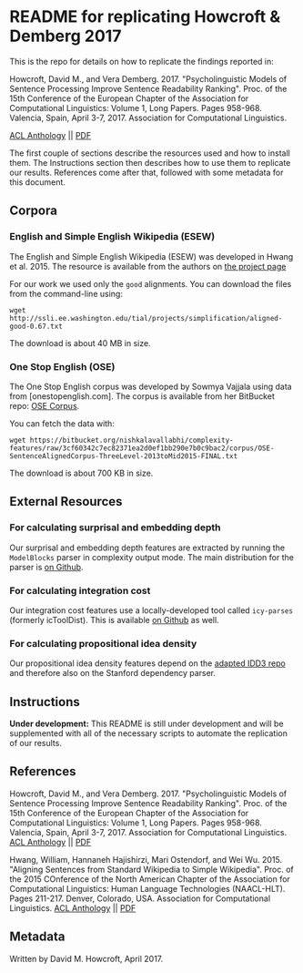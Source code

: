 README for replicating Howcroft & Demberg 2017
==============================================

This is the repo for details on how to replicate the findings reported in:

Howcroft, David M., and Vera Demberg. 2017. "Psycholinguistic Models of Sentence Processing 
Improve Sentence Readability Ranking". Proc. of the 15th Conference of the European Chapter
of the Association for Computational Linguistics: Volume 1, Long Papers. Pages 958-968.
Valencia, Spain, April 3-7, 2017. Association for Computational Linguistics.

[ACL Anthology](http://aclanthology.info/papers/psycholinguistic-models-of-sentence-processing-improve-sentence-readability-ranking)
||
[PDF](http://aclweb.org/anthology/E17-1090)

The first couple of sections describe the resources used and how to install them.
The Instructions section then describes how to use them to replicate our results.
References come after that, followed with some metadata for this document.

Corpora
-------

### English and Simple English Wikipedia (ESEW)

The English and Simple English Wikipedia (ESEW) was developed in Hwang et al. 2015.
The resource is available from the authors on [the project page](http://ssli.ee.washington.edu/tial/projects/simplification/)

For our work we used only the `good` alignments.
You can download the files from the command-line using:

    wget http://ssli.ee.washington.edu/tial/projects/simplification/aligned-good-0.67.txt
    
The download is about 40 MB in size.


### One Stop English (OSE)

The One Stop English corpus was developed by Sowmya Vajjala using data from [onestopenglish.com].
The corpus is available from her BitBucket repo: [OSE Corpus](https://bitbucket.org/nishkalavallabhi/complexity-features/src/3cf60342c7ec82371ea2d0ef1bb290e7b0c9bac2/corpus/OSE-SentenceAlignedCorpus-ThreeLevel-2013toMid2015-FINAL.txt).

You can fetch the data with:

    wget https://bitbucket.org/nishkalavallabhi/complexity-features/raw/3cf60342c7ec82371ea2d0ef1bb290e7b0c9bac2/corpus/OSE-SentenceAlignedCorpus-ThreeLevel-2013toMid2015-FINAL.txt

The download is about 700 KB in size.

External Resources
------------------

### For calculating surprisal and embedding depth

Our surprisal and embedding depth features are extracted by running the `ModelBlocks` parser in complexity output mode.
The main distribution for the parser is [on Github](https://github.com/modelblocks/modelblocks-release).

### For calculating integration cost

Our integration cost features use a locally-developed tool called `icy-parses` (formerly icToolDist).
This is available [on Github](https://github.com/dmhowcroft/icy-parses) as well.

### For calculating propositional idea density

Our propositional idea density features depend on the [adapted IDD3 repo](https://github.com/dmhowcroft/idd3) and therefore also on the Stanford dependency parser.

Instructions
------------

**Under development:** This README is still under development and will be supplemented with all of the necessary scripts to automate the replication of our results.


References
----------

Howcroft, David M., and Vera Demberg. 2017. 
"Psycholinguistic Models of Sentence Processing Improve Sentence Readability Ranking". 
Proc. of the 15th Conference of the European Chapter of the Association for Computational Linguistics: Volume 1, Long Papers. 
Pages 958-968.
Valencia, Spain, April 3-7, 2017. Association for Computational Linguistics.
[ACL Anthology](http://aclanthology.info/papers/psycholinguistic-models-of-sentence-processing-improve-sentence-readability-ranking)
||
[PDF](http://aclweb.org/anthology/E17-1090)

Hwang, William, Hannaneh Hajishirzi, Mari Ostendorf, and Wei Wu. 2015. 
"Aligning Sentences from Standard Wikipedia to Simple Wikipedia".
Proc. of the 2015 COnference of the North American Chapter of the Association for Computational Linguistics: Human Language Technologies (NAACL-HLT).
Pages 211-217.
Denver, Colorado, USA. Association for Computational Linguistics.
[ACL Anthology](http://aclanthology.info/papers/aligning-sentences-from-standard-wikipedia-to-simple-wikipedia)
||
[PDF](http://aclweb.org/anthology/N15-1022)


Metadata
--------

Written by David M. Howcroft, April 2017.
